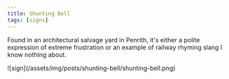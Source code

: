```yaml
---
title: Shunting Bell
tags: [signs]
---
```


Found in an architectural salvage yard in Penrith, it's either a polite expression of
extreme frustration or an example of railway rhyming slang I know nothing about.

![sign]\(/assets/img/posts/shunting-bell/shunting-bell.png)
